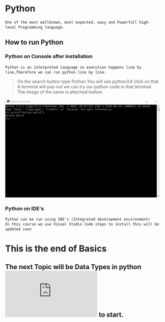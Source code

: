 # Python
```
One of the most wellknown, most expected, easy and Powerfull high-level Programming language.
```
## How to run Python
### Python on Console after installation
```
Python is an interpreted language so execution happens line by line,Therefore we can run python line by line.
```
> On the search button type Python
> You will see python3.6 click on that 
> A terminal will pop out we can try our python code in that terminal
> The image of the same is attached bellow.

![](https://github.com/abhishekpshenoy/Python/blob/main/Images/Basics/terminal.PNG)

### Python on IDE's
```
Python can be run using IDE's (Integrated development environment)
In this course we use Visual Studio Code steps to install this will be updated soon
```
# This is the end of Basics 
## The next Topic will be Data Types in python![Click Here](https://github.com/abhishekpshenoy/Python/blob/main/Data_Types/Guid_to_Data_types.md) to start.